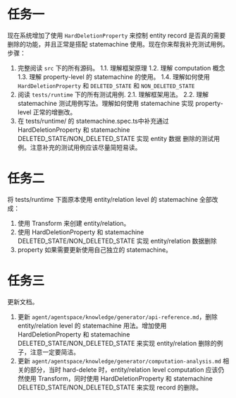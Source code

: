 # 任务一
现在系统增加了使用  `HardDeletionProperty` 来控制 entity  record 是否真的需要删除的功能，并且正常是搭配 statemachine 使用。现在你来帮我补充测试用例。步骤：
1. 完整阅读 `src` 下的所有源码。
  1.1. 理解框架原理
  1.2. 理解 computation 概念
  1.3. 理解 property-level 的 statemachine 的使用。
  1.4. 理解如何使用 `HardDeletionProperty` 和 `DELETED_STATE` 和 `NON_DELETED_STATE`
2. 阅读 `tests/runtime` 下的所有测试用例.
  2.1. 理解框架用法。
  2.2. 理解 statemachine 测试用例写法。理解如何使用 statemachine 实现 property-level 正常的增删改。
3. 在 tests/runtime/ 的 statemachine.spec.ts中补充通过HardDeletionProperty 和 statemachine DELETED_STATE/NON_DELETED_STATE  实现 entity 数据 删除的测试用例。注意补充的测试用例应该尽量简短易读。

# 任务二
将 tests/runtime 下面原本使用 entity/relation level 的 statemachine 全部改成：
1. 使用 Transform 来创建 entity/relation。
2. 使用 HardDeletionProperty 和 statemachine DELETED_STATE/NON_DELETED_STATE 实现 entity/relation 数据删除
3. property 如果需要更新使用自己独立的 statemachine。

# 任务三
更新文档。
1. 更新 `agent/agentspace/knowledge/generator/api-reference.md`，删除 entity/relation level 的 statemachine 用法。增加使用 HardDeletionProperty 和 statemachine DELETED_STATE/NON_DELETED_STATE 来实现 entity/relation 删除的例子，注意一定要简洁。
2. 更新 `agent/agentspace/knowledge/generator/computation-analysis.md` 相关的部分，当时 hard-delete 时，entity/relation level computation 应该仍然使用 Transform，同时使用 HardDeletionProperty 和 statemachine DELETED_STATE/NON_DELETED_STATE 来实现 record 的删除。
